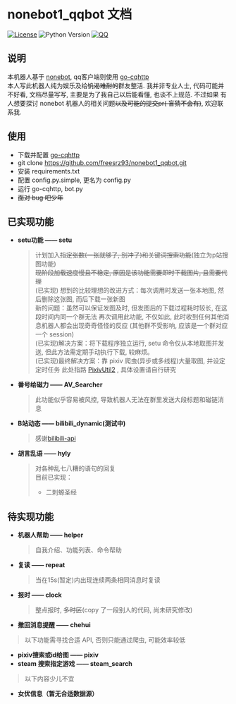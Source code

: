 # nonebot1_qqbot 文档

[![License](https://img.shields.io/github/license/nonebot/nonebot.svg)](LICENSE)
![Python Version](https://img.shields.io/badge/python-3.7+-blue.svg)
[![QQ](https://img.shields.io/badge/QQ-1526334563-brightgreen)](http://wpa.qq.com/msgrd?v=3&uin=1526334563&site=qq&menu=yes)

## 说明

本机器人基于 [nonebot](https://github.com/nonebot/nonebot), qq客户端则使用 [go-cqhttp](https://github.com/Mrs4s/go-cqhttp)   
本人写此机器人纯为娱乐及给~~饥渴难耐的~~群友整活. 我并非专业人士, 代码可能并不好看, 文档尽量写写, 主要是为了我自己以后能看懂, 也谈不上规范. 不过如果 有人想要探讨 nonebot 机器人的相关问题~~以及可能的提交pr(
盲猜不会有)~~, 欢迎联系我.

## 使用

* 下载并配置 [go-cqhttp](https://github.com/Mrs4s/go-cqhttp)
* git clone https://github.com/freesrz93/nonebot1_qqbot.git
* 安装 requirements.txt
* 配置 config.py.simple, 更名为 config.py
* 运行 go-cqhttp, bot.py
* ~~面对 bug 吧少年~~

## 已实现功能

* **setu功能 —— setu**
  > 计划加入~~指定张数(一张就够了, 别冲了)和关键词搜索功能~~(独立为p站搜图功能)  
  > ~~现阶段加载速度慢且不稳定, 原因是该功能需要即时下载图片, 且需要代理~~  
  > (已实现) 想到的比较理想的改进方式：每次调用时发送一张本地图, 然后删除这张图, 而后下载一张新图  
  > 新的问题：虽然可以保证发图及时, 但发图后的下载过程耗时较长, 在这段时间内同一个群无法
  > 再次调用此功能, 不仅如此, 此时收到任何其他消息机器人都会出现奇奇怪怪的反应
  > (其他群不受影响, 应该是一个群对应一个 session)  
  > (已实现)解决方案：将下载程序独立运行, setu 命令仅从本地取图并发送,
  > 但此方法需定期手动执行下载, 较麻烦。  
  > (已实现)最终解决方案：靠 pixiv 爬虫(异步或多线程)大量取图, 并设定定时任务
  > 此处指路 [PixivUtil2](https://github.com/Nandaka/PixivUtil2) , 具体设置请自行研究
* **番号给磁力 —— AV_Searcher**
  > 此功能似乎容易被风控, 导致机器人无法在群里发送大段标题和磁链消息
* **B站动态 —— bilibili_dynamic(测试中)**
  > 感谢[bilibili-api](https://github.com/Passkou/bilibili-api)
* **胡言乱语 —— hyly**
  > 对各种乱七八糟的语句的回复  
  > 目前已实现：
  > * 二刺螈圣经

## 待实现功能

* **机器人帮助 —— helper**
  > 自我介绍、功能列表、命令帮助
* **复读 —— repeat**
  > 当在15s(暂定)内出现连续两条相同消息时复读
* **报时 —— clock**
  > 整点报时, ~~多时区~~(copy 了一段别人的代码, 尚未研究修改)
* **撤回消息提醒 —— chehui**

> 以下功能需寻找合适 API, 否则只能通过爬虫, 可能效率较低

* **pixiv搜索或id给图 —— pixiv**
* **steam 搜索指定游戏 —— steam_search**

> 以下内容少儿不宜

* **女优信息（暂无合适数据源）**




